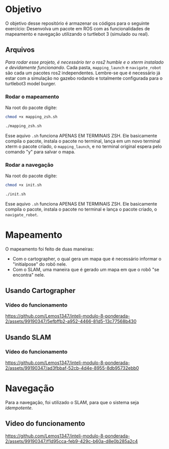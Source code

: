 # Objetivo
O objetivo desse repositório é armazenar os códigos para o seguinte exercício:
Desenvolva um pacote em ROS com as funcionalidades de mapeamento e navegação utilizando o turtlebot 3 (simulado ou real).

## Arquivos
*Para rodar esse projeto, é necessário ter o ros2 humble e o xterm instalado e devidamente funcionando*.
Cada pasta, `mapping_launch` e `navigate_robot` são cada um pacotes ros2 independentes. Lembre-se que é necessário já estar com a simulação no gazebo rodando e totalmente configurada para o turtlebot3 model burger.
### Rodar o mapeamento
Na root do pacote digite:
```bash
chmod +x mapping_zsh.sh
```
```bash
./mapping_zsh.sh
```
Esse aquivo `.sh` funciona APENAS EM TERMINAIS ZSH. Ele basicamente compila o pacote, instala o pacote no terminal, lança em um novo terminal xterm o pacote criado, o `mapping_launch`, e no terminal original espera pelo comando "y" para salvar o mapa.

### Rodar a navegação
Na root do pacote digite:
```bash
chmod +x init.sh
```
```bash
./init.sh
```
Esse aquivo `.sh` funciona APENAS EM TERMINAIS ZSH. Ele basicamente compila o pacote, instala o pacote no terminal e lança o pacote criado, o `navigate_robot`.

# Mapeamento
O mapeamento foi feito de duas maneiras:
- Com o cartographer, o qual gera um mapa que é necessário informar o "initialpose" do robô nele.
- Com o SLAM, uma maneira que é gerado um mapa em que o robô "se encontra" nele.
## Usando Cartographer
### Vídeo do funcionamento
https://github.com/Lemos1347/inteli-modulo-8-ponderada-2/assets/99190347/5efbffb2-a952-4466-81d5-13c77568b430

## Usando SLAM
### Vídeo do funcionamento
https://github.com/Lemos1347/inteli-modulo-8-ponderada-2/assets/99190347/ad3fbbaf-52cb-4d4e-8955-8db95732ebb0

# Navegação
Para a navegação, foi utilizado o SLAM, para que o sistema seja *idempotente*.
## Video do funcionamento 
https://github.com/Lemos1347/inteli-modulo-8-ponderada-2/assets/99190347/f1d95cca-feb9-429c-b60a-d8e0b285a2c4
